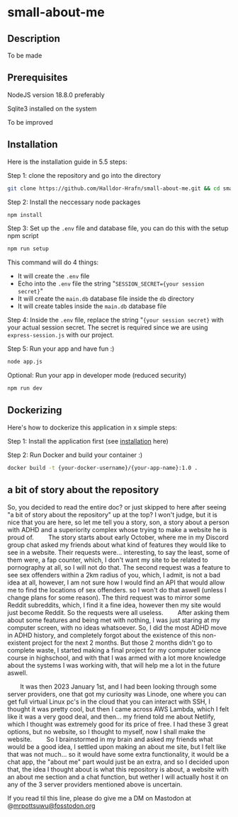 # small-about-me

## Description
To be made

## Prerequisites
NodeJS version 18.8.0 preferably

Sqlite3 installed on the system

To be improved

## Installation
Here is the installation guide in 5.5 steps:

Step 1: clone the repository and go into the directory
```sh
git clone https://github.com/Halldor-Hrafn/small-about-me.git && cd small-about-me
```

Step 2: Install the neccessary node packages
```sh
npm install
```

Step 3: Set up the `.env` file and database file, you can do this with the setup npm script
```sh
npm run setup
```

This command will do 4 things:
- It will create the `.env` file
- Echo into the `.env` file the string "`SESSION_SECRET={your session secret}`"
- It will create the `main.db` database file inside the `db` directory
- It will create tables inside the `main.db` database file

Step 4: Inside the `.env` file, replace the string "`{your session secret}` with your actual session secret. The secret is required since we are using `express-session.js` with our project.

Step 5: Run your app and have fun :)
```sh
node app.js
```

Optional: Run your app in developer mode (reduced security)
```sh
npm run dev
```

## Dockerizing
Here's how to dockerize this application in x simple steps:

Step 1: Install the application first (see [installation](https://github.com/Halldor-Hrafn/small-about-me/#installation) here)

Step 2: Run Docker and build your container :)
```sh
docker build -t {your-docker-username}/{your-app-name}:1.0 .
```

## a bit of story about the repository
So, you decided to read the entire doc? or just skipped to here after seeing "a bit of story about the repository" up at the top? I won't judge, but it is nice that you are here, so let me tell you a story, son, a story about a person with ADHD and a superiority complex whose trying to make a website he is proud of.
&ensp;&thinsp;&ensp;&thinsp;&ensp;&thinsp;The story starts about early October, where me in my Discord group chat asked my friends about what kind of features they would like to see in a website. Their requests were... interesting, to say the least, some of them were, a fap counter, which, I don't want my site to be related to pornography at all, so I will not do that. The second request was a feature to see sex offenders within a 2km radius of you, which, I admit, is not a bad idea at all, however, I am not sure how I would find an API that would allow me to find the locations of sex offenders. so I won't do that aswell (unless I change plans for some reason). The third request was to mirror some Reddit subreddits, which, I find it a fine idea, however then my site would just become Reddit. So the requests were all useless.
&ensp;&thinsp;&ensp;&thinsp;&ensp;&thinsp;After asking them about some features and being met with nothing, I was just staring at my computer screen, with no ideas whatsoever. So, I did the most ADHD move in ADHD history, and completely forgot about the existence of this non-existent project for the next 2 months. But those 2 months didn't go to complete waste, I started making a final project for my computer science course in highschool, and with that I was armed with a lot more knowledge about the systems I was working with, that will help me a lot in the future aswell.

&ensp;&thinsp;&ensp;&thinsp;&ensp;&thinsp;It was then 2023 January 1st, and I had been looking through some server providers, one that got my curiosity was Linode, one where you can get full virtual Linux pc's in the cloud that you can interact with SSH, I thought it was pretty cool, but then I came across AWS Lambda, which I felt like it was a very good deal, and then... my friend told me about Netlify, which I thought was extremely good for its price of free. I had these 3 great options, but no website, so I thought to myself, now I shall make the website.
&ensp;&thinsp;&ensp;&thinsp;&ensp;&thinsp;So I brainstormed in my brain and asked my friends what would be a good idea, I settled upon making an about me site, but I felt like that was not much... so it would have some extra functionality, it would be a chat app, the "about me" part would just be an extra, and so I decided upon that, the idea I thought about is what this repository is about, a website with an about me section and a chat function, but wether I will actually host it on any of the 3 server providers mentioned above is uncertain.

If you read til this line, please do give me a DM on Mastodon at @mrpottsuwu@fosstodon.org